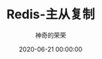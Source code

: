 ---
title: Redis-主从复制
date: 2020-06-21 00:00:00
author: 神奇的荣荣
summary: ""
categories: oyr-Redis
tags: 
    - oyr-Redis
    - 中间件
---